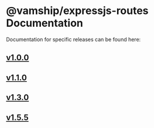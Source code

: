 # @vamship/expressjs-routes Documentation

Documentation for specific releases can be found here:

## [v1.0.0](./@vamship/expressjs-routes/1.0.0/index.html)
## [v1.1.0](./@vamship/expressjs-routes/1.1.0/index.html)
## [v1.3.0](./@vamship/expressjs-routes/1.3.0/index.html)
## [v1.5.5](./@vamship/expressjs-routes/1.5.5/index.html)
